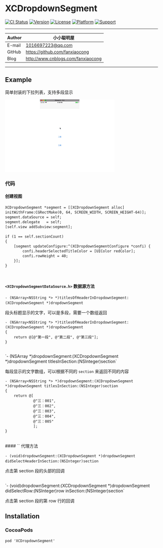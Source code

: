 # XCDropdownSegment


[![CI Status](https://img.shields.io/travis/fanxiaocong/XCDropdownSegment.svg?style=flat)](https://travis-ci.org/fanxiaocong/XCDropdownSegment)
[![Version](https://img.shields.io/cocoapods/v/XCDropdownSegment.svg?style=flat)](https://cocoapods.org/pods/XCDropdownSegment)
[![License](https://img.shields.io/badge/license-MIT-green.svg?style=flat)](https://cocoapods.org/pods/XCDropdownSegment)
[![Platform](https://img.shields.io/badge/platform-iOS-green.svg?style=flat)](https://cocoapods.org/pods/XCPresentation)
[![Support](https://img.shields.io/badge/support-iOS%208%2B%20-green.svg?style=flat)](https://www.apple.com/nl/ios/)&nbsp;

***
|Author|小小聪明屋|
|---|---|
|E-mail|1016697223@qq.com|
|GitHub|https://github.com/fanxiaocong|
|Blog|http://www.cnblogs.com/fanxiaocong|
***


## Example
简单封装的下拉列表，支持多段显示

![DropdownSegment](Screenshots/dropdown_segment.gif)


### 代码

#### 创建视图

```objc
XCDropdownSegment *segment = [[XCDropdownSegment alloc] initWithFrame:CGRectMake(0, 64, SCREEN_WIDTH, SCREEN_HEIGHT-64)];
segment.dataSource = self;
segment.delegate   = self;
[self.view addSubview:segment];
    
if (1 == self.sectionCount)
{
    [segment updateConfigure:^(XCDropdownSegmentConfigure *confi) {
        confi.headerSelectedTitleColor = [UIColor redColor];
        confi.rowHeight = 40;
    }];
}
```

</br>

#### `<XCDropdownSegmentDataSource.h>`&nbsp;数据源方法

`- (NSArray<NSString *> *)titlesOfHeaderInDropdownSegment:(XCDropdownSegment *)dropdownSegment`

段头标题显示的文字，可以是多段，需要一个数组返回

```objc
- (NSArray<NSString *> *)titlesOfHeaderInDropdownSegment:(XCDropdownSegment *)dropdownSegment
{
	return @[@"第一段", @"第二段", @"第三段"];
}
```
</br>
`- (NSArray<NSString *> *)dropdownSegment:(XCDropdownSegment *)dropdownSegment titlesInSection:(NSInteger)section`

每段显示的文字数组，可以根据不同的 `section` 来返回不同的内容

```objc
- (NSArray<NSString *> *)dropdownSegment:(XCDropdownSegment *)dropdownSegment titlesInSection:(NSInteger)section
{
    return @[
             @"三：001",
             @"三：002",
             @"三：003",
             @"三：004",
             @"三：005"
             ];
}
```
</br>
#### `<XCDropdownSegmentDelegate.h>`&nbsp;代理方法

`- (void)dropdownSegment:(XCDropdownSegment *)dropdownSegment
    didSelectHeaderInSection:(NSInteger)section`

点击第 section 段的头部的回调

</br>
`- (void)dropdownSegment:(XCDropdownSegment *)dropdownSegment didSelectRow:(NSInteger)row inSection:(NSInteger)section`

点击第 section 段的第 row 行的回调



## Installation

### CocoaPods
```objc
pod 'XCDropdownSegment'
```